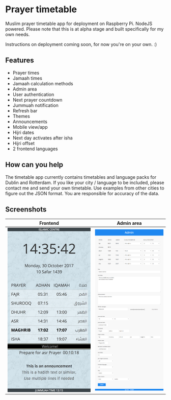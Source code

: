 # Prayer timetable

Muslim prayer timetable app for deployment on Raspberry Pi. NodeJS powered. Please note that this is at alpha stage and built specifically for my own needs.

Instructions on deployment coming soon, for now you're on your own. :)

## Features
* Prayer times
* Jamaah times
* Jamaah calculation methods
* Admin area
* User authentication
* Next prayer countdown
* Jummuah notification
* Refresh bar
* Themes
* Announcements
* Mobile view/app
* Hijri dates
* Next day activates after isha
* Hijri offset
* 2 frontend languages

## How can you help
The timetable app currently contains timetables and language packs for Dublin and Rotterdam. If you like your city / language to be included, please contact me and send your own timetable. Use examples from other cities to figure out the JSON format. You are responsible for accuracy of the data.

## Screenshots
<!-- Frontend
![Frontend](public/screenshots/screenshot1.png)
Admin area
![Admin area](public/screenshots/screenshot2.png) -->

Frontend             |  Admin area
:-------------------------:|:-------------------------:
![Frontend](public/screenshots/screenshot1.png)  |  ![Admin area](public/screenshots/screenshot2.png)